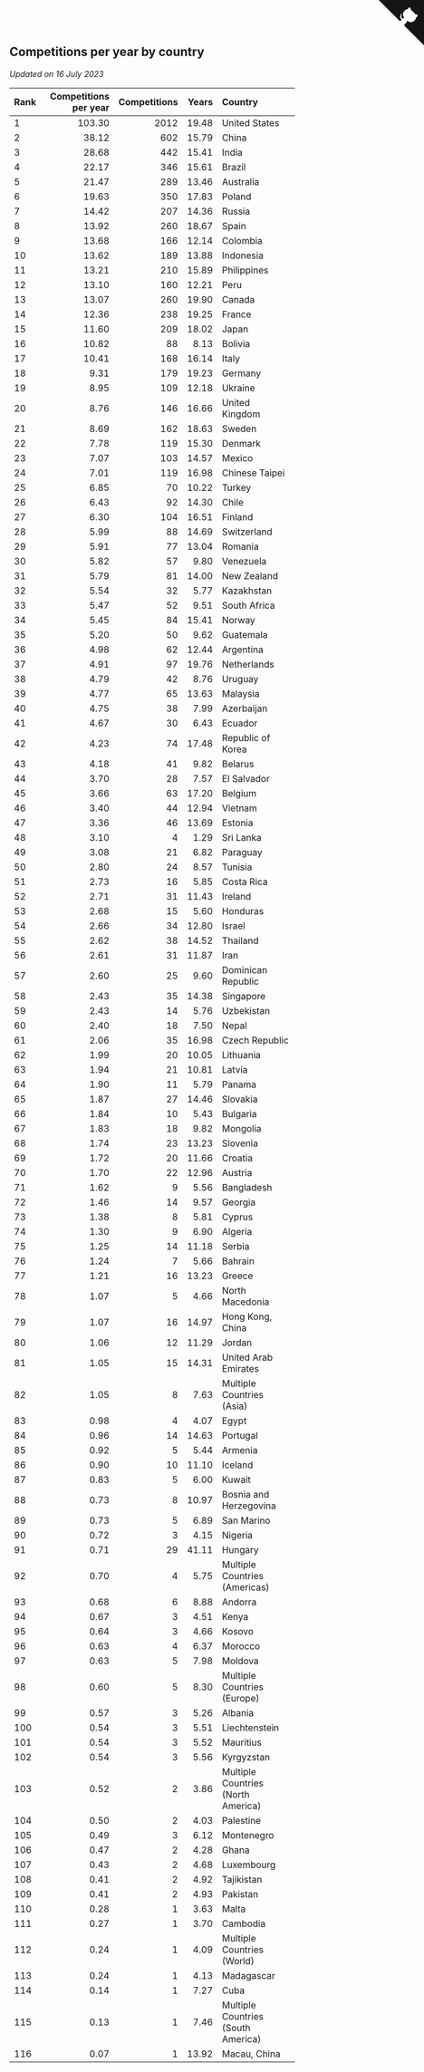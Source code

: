 ## Competitions per year by country

*Updated on 16 July 2023*

| Rank | Competitions per year | Competitions | Years | Country |
| :--- | ---: | ---: | ---: | :--- |
| 1 | 103.30 | 2012 | 19.48 | United States |
| 2 | 38.12 | 602 | 15.79 | China |
| 3 | 28.68 | 442 | 15.41 | India |
| 4 | 22.17 | 346 | 15.61 | Brazil |
| 5 | 21.47 | 289 | 13.46 | Australia |
| 6 | 19.63 | 350 | 17.83 | Poland |
| 7 | 14.42 | 207 | 14.36 | Russia |
| 8 | 13.92 | 260 | 18.67 | Spain |
| 9 | 13.68 | 166 | 12.14 | Colombia |
| 10 | 13.62 | 189 | 13.88 | Indonesia |
| 11 | 13.21 | 210 | 15.89 | Philippines |
| 12 | 13.10 | 160 | 12.21 | Peru |
| 13 | 13.07 | 260 | 19.90 | Canada |
| 14 | 12.36 | 238 | 19.25 | France |
| 15 | 11.60 | 209 | 18.02 | Japan |
| 16 | 10.82 | 88 | 8.13 | Bolivia |
| 17 | 10.41 | 168 | 16.14 | Italy |
| 18 | 9.31 | 179 | 19.23 | Germany |
| 19 | 8.95 | 109 | 12.18 | Ukraine |
| 20 | 8.76 | 146 | 16.66 | United Kingdom |
| 21 | 8.69 | 162 | 18.63 | Sweden |
| 22 | 7.78 | 119 | 15.30 | Denmark |
| 23 | 7.07 | 103 | 14.57 | Mexico |
| 24 | 7.01 | 119 | 16.98 | Chinese Taipei |
| 25 | 6.85 | 70 | 10.22 | Turkey |
| 26 | 6.43 | 92 | 14.30 | Chile |
| 27 | 6.30 | 104 | 16.51 | Finland |
| 28 | 5.99 | 88 | 14.69 | Switzerland |
| 29 | 5.91 | 77 | 13.04 | Romania |
| 30 | 5.82 | 57 | 9.80 | Venezuela |
| 31 | 5.79 | 81 | 14.00 | New Zealand |
| 32 | 5.54 | 32 | 5.77 | Kazakhstan |
| 33 | 5.47 | 52 | 9.51 | South Africa |
| 34 | 5.45 | 84 | 15.41 | Norway |
| 35 | 5.20 | 50 | 9.62 | Guatemala |
| 36 | 4.98 | 62 | 12.44 | Argentina |
| 37 | 4.91 | 97 | 19.76 | Netherlands |
| 38 | 4.79 | 42 | 8.76 | Uruguay |
| 39 | 4.77 | 65 | 13.63 | Malaysia |
| 40 | 4.75 | 38 | 7.99 | Azerbaijan |
| 41 | 4.67 | 30 | 6.43 | Ecuador |
| 42 | 4.23 | 74 | 17.48 | Republic of Korea |
| 43 | 4.18 | 41 | 9.82 | Belarus |
| 44 | 3.70 | 28 | 7.57 | El Salvador |
| 45 | 3.66 | 63 | 17.20 | Belgium |
| 46 | 3.40 | 44 | 12.94 | Vietnam |
| 47 | 3.36 | 46 | 13.69 | Estonia |
| 48 | 3.10 | 4 | 1.29 | Sri Lanka |
| 49 | 3.08 | 21 | 6.82 | Paraguay |
| 50 | 2.80 | 24 | 8.57 | Tunisia |
| 51 | 2.73 | 16 | 5.85 | Costa Rica |
| 52 | 2.71 | 31 | 11.43 | Ireland |
| 53 | 2.68 | 15 | 5.60 | Honduras |
| 54 | 2.66 | 34 | 12.80 | Israel |
| 55 | 2.62 | 38 | 14.52 | Thailand |
| 56 | 2.61 | 31 | 11.87 | Iran |
| 57 | 2.60 | 25 | 9.60 | Dominican Republic |
| 58 | 2.43 | 35 | 14.38 | Singapore |
| 59 | 2.43 | 14 | 5.76 | Uzbekistan |
| 60 | 2.40 | 18 | 7.50 | Nepal |
| 61 | 2.06 | 35 | 16.98 | Czech Republic |
| 62 | 1.99 | 20 | 10.05 | Lithuania |
| 63 | 1.94 | 21 | 10.81 | Latvia |
| 64 | 1.90 | 11 | 5.79 | Panama |
| 65 | 1.87 | 27 | 14.46 | Slovakia |
| 66 | 1.84 | 10 | 5.43 | Bulgaria |
| 67 | 1.83 | 18 | 9.82 | Mongolia |
| 68 | 1.74 | 23 | 13.23 | Slovenia |
| 69 | 1.72 | 20 | 11.66 | Croatia |
| 70 | 1.70 | 22 | 12.96 | Austria |
| 71 | 1.62 | 9 | 5.56 | Bangladesh |
| 72 | 1.46 | 14 | 9.57 | Georgia |
| 73 | 1.38 | 8 | 5.81 | Cyprus |
| 74 | 1.30 | 9 | 6.90 | Algeria |
| 75 | 1.25 | 14 | 11.18 | Serbia |
| 76 | 1.24 | 7 | 5.66 | Bahrain |
| 77 | 1.21 | 16 | 13.23 | Greece |
| 78 | 1.07 | 5 | 4.66 | North Macedonia |
| 79 | 1.07 | 16 | 14.97 | Hong Kong, China |
| 80 | 1.06 | 12 | 11.29 | Jordan |
| 81 | 1.05 | 15 | 14.31 | United Arab Emirates |
| 82 | 1.05 | 8 | 7.63 | Multiple Countries (Asia) |
| 83 | 0.98 | 4 | 4.07 | Egypt |
| 84 | 0.96 | 14 | 14.63 | Portugal |
| 85 | 0.92 | 5 | 5.44 | Armenia |
| 86 | 0.90 | 10 | 11.10 | Iceland |
| 87 | 0.83 | 5 | 6.00 | Kuwait |
| 88 | 0.73 | 8 | 10.97 | Bosnia and Herzegovina |
| 89 | 0.73 | 5 | 6.89 | San Marino |
| 90 | 0.72 | 3 | 4.15 | Nigeria |
| 91 | 0.71 | 29 | 41.11 | Hungary |
| 92 | 0.70 | 4 | 5.75 | Multiple Countries (Americas) |
| 93 | 0.68 | 6 | 8.88 | Andorra |
| 94 | 0.67 | 3 | 4.51 | Kenya |
| 95 | 0.64 | 3 | 4.66 | Kosovo |
| 96 | 0.63 | 4 | 6.37 | Morocco |
| 97 | 0.63 | 5 | 7.98 | Moldova |
| 98 | 0.60 | 5 | 8.30 | Multiple Countries (Europe) |
| 99 | 0.57 | 3 | 5.26 | Albania |
| 100 | 0.54 | 3 | 5.51 | Liechtenstein |
| 101 | 0.54 | 3 | 5.52 | Mauritius |
| 102 | 0.54 | 3 | 5.56 | Kyrgyzstan |
| 103 | 0.52 | 2 | 3.86 | Multiple Countries (North America) |
| 104 | 0.50 | 2 | 4.03 | Palestine |
| 105 | 0.49 | 3 | 6.12 | Montenegro |
| 106 | 0.47 | 2 | 4.28 | Ghana |
| 107 | 0.43 | 2 | 4.68 | Luxembourg |
| 108 | 0.41 | 2 | 4.92 | Tajikistan |
| 109 | 0.41 | 2 | 4.93 | Pakistan |
| 110 | 0.28 | 1 | 3.63 | Malta |
| 111 | 0.27 | 1 | 3.70 | Cambodia |
| 112 | 0.24 | 1 | 4.09 | Multiple Countries (World) |
| 113 | 0.24 | 1 | 4.13 | Madagascar |
| 114 | 0.14 | 1 | 7.27 | Cuba |
| 115 | 0.13 | 1 | 7.46 | Multiple Countries (South America) |
| 116 | 0.07 | 1 | 13.92 | Macau, China |


<a href="https://github.com/JustinTimeCuber/wca_statistics" class="github-corner" aria-label="View source on Github"><svg width="80" height="80" viewBox="0 0 250 250" style="fill:#151513; color:#fff; position: absolute; top: 0; border: 0; right: 0;" aria-hidden="true"><path d="M0,0 L115,115 L130,115 L142,142 L250,250 L250,0 Z"></path><path d="M128.3,109.0 C113.8,99.7 119.0,89.6 119.0,89.6 C122.0,82.7 120.5,78.6 120.5,78.6 C119.2,72.0 123.4,76.3 123.4,76.3 C127.3,80.9 125.5,87.3 125.5,87.3 C122.9,97.6 130.6,101.9 134.4,103.2" fill="currentColor" style="transform-origin: 130px 106px;" class="octo-arm"></path><path d="M115.0,115.0 C114.9,115.1 118.7,116.5 119.8,115.4 L133.7,101.6 C136.9,99.2 139.9,98.4 142.2,98.6 C133.8,88.0 127.5,74.4 143.8,58.0 C148.5,53.4 154.0,51.2 159.7,51.0 C160.3,49.4 163.2,43.6 171.4,40.1 C171.4,40.1 176.1,42.5 178.8,56.2 C183.1,58.6 187.2,61.8 190.9,65.4 C194.5,69.0 197.7,73.2 200.1,77.6 C213.8,80.2 216.3,84.9 216.3,84.9 C212.7,93.1 206.9,96.0 205.4,96.6 C205.1,102.4 203.0,107.8 198.3,112.5 C181.9,128.9 168.3,122.5 157.7,114.1 C157.9,116.9 156.7,120.9 152.7,124.9 L141.0,136.5 C139.8,137.7 141.6,141.9 141.8,141.8 Z" fill="currentColor" class="octo-body"></path></svg></a><style>.github-corner:hover .octo-arm{animation:octocat-wave 560ms ease-in-out}@keyframes octocat-wave{0%,100%{transform:rotate(0)}20%,60%{transform:rotate(-25deg)}40%,80%{transform:rotate(10deg)}}@media (max-width:500px){.github-corner:hover .octo-arm{animation:none}.github-corner .octo-arm{animation:octocat-wave 560ms ease-in-out}}</style>
